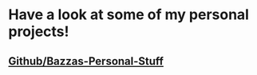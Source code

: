 # Have a look at some of my personal projects!
## [Github/Bazzas-Personal-Stuff](http://github.com/Bazzas-Personal-Stuff)
